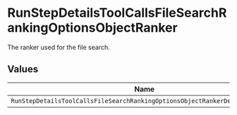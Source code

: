 # RunStepDetailsToolCallsFileSearchRankingOptionsObjectRanker

The ranker used for the file search.


## Values

| Name                                                                         | Value                                                                        |
| ---------------------------------------------------------------------------- | ---------------------------------------------------------------------------- |
| `RunStepDetailsToolCallsFileSearchRankingOptionsObjectRankerDefault20240821` | default_2024_08_21                                                           |